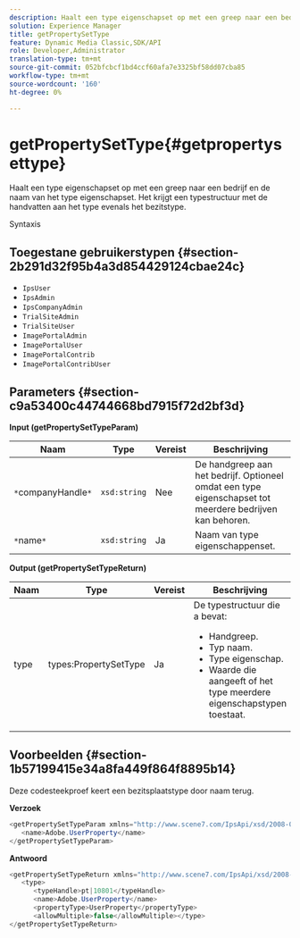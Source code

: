 ```yaml
---
description: Haalt een type eigenschapset op met een greep naar een bedrijf en de naam van het type eigenschapset. Het krijgt een typestructuur met de handvatten aan het type evenals het bezitstype.
solution: Experience Manager
title: getPropertySetType
feature: Dynamic Media Classic,SDK/API
role: Developer,Administrator
translation-type: tm+mt
source-git-commit: 052bfcbcf1bd4ccf60afa7e3325bf58dd07cba85
workflow-type: tm+mt
source-wordcount: '160'
ht-degree: 0%

---
```



# getPropertySetType{#getpropertysettype}

Haalt een type eigenschapset op met een greep naar een bedrijf en de naam van het type eigenschapset. Het krijgt een typestructuur met de handvatten aan het type evenals het bezitstype.

Syntaxis

## Toegestane gebruikerstypen {#section-2b291d32f95b4a3d854429124cbae24c}

* `IpsUser`
* `IpsAdmin`
* `IpsCompanyAdmin`
* `TrialSiteAdmin`
* `TrialSiteUser`
* `ImagePortalAdmin`
* `ImagePortalUser`
* `ImagePortalContrib`
* `ImagePortalContribUser`

## Parameters {#section-c9a53400c44744668bd7915f72d2bf3d}

**Input (getPropertySetTypeParam)**

| Naam | Type | Vereist | Beschrijving |
|---|---|---|---|
| `*`companyHandle`*` | `xsd:string` | Nee | De handgreep aan het bedrijf. Optioneel omdat een type eigenschapset tot meerdere bedrijven kan behoren. |
| `*`name`*` | `xsd:string` | Ja | Naam van type eigenschappenset. |

**Output (getPropertySetTypeReturn)**

<table id="table_F2724F6B706C4F658AED99290E29F3E6"> 
 <thead> 
  <tr> 
   <th colname="col1" class="entry"> Naam </th> 
   <th colname="col2" class="entry"> Type </th> 
   <th colname="col3" class="entry"> Vereist </th> 
   <th colname="col4" class="entry"> Beschrijving </th> 
  </tr> 
 </thead>
 <tbody> 
  <tr> 
   <td colname="col1"> <span class="codeph"> <span class="varname"> type</span> </span> </td> 
   <td colname="col2"> <span class="codeph"> types:PropertySetType</span> </td> 
   <td colname="col3"> Ja </td> 
   <td colname="col4">De typestructuur die a bevat: 
    <ul id="ul_FC028882124D4CD6870A076CBFB80333"> 
     <li id="li_9F36539C51ED48EDBECCD6A07A4FDD4A">Handgreep. </li> 
     <li id="li_6004406A0D1341648A714FF3C61E4004">Typ naam. </li> 
     <li id="li_29F6CA9D8B134ED3B10B6BDBB41BF607">Type eigenschap. </li> 
     <li id="li_A2354354541A4F1AB7234F65F2B61A40">Waarde die aangeeft of het type meerdere eigenschapstypen toestaat. </li> 
    </ul> </td> 
  </tr> 
 </tbody> 
</table>

## Voorbeelden {#section-1b57199415e34a8fa449f864f8895b14}

Deze codesteekproef keert een bezitsplaatstype door naam terug.

**Verzoek**

```java
<getPropertySetTypeParam xmlns="http://www.scene7.com/IpsApi/xsd/2008-01-15">
   <name>Adobe.UserProperty</name>
</getPropertySetTypeParam>
```

**Antwoord**

```java
<getPropertySetTypeReturn xmlns="http://www.scene7.com/IpsApi/xsd/2008-01-15">
   <type>
      <typeHandle>pt|10801</typeHandle>
      <name>Adobe.UserProperty</name>
      <propertyType>UserProperty</propertyType>
      <allowMultiple>false</allowMultiple></type>
</getPropertySetTypeReturn>
```

